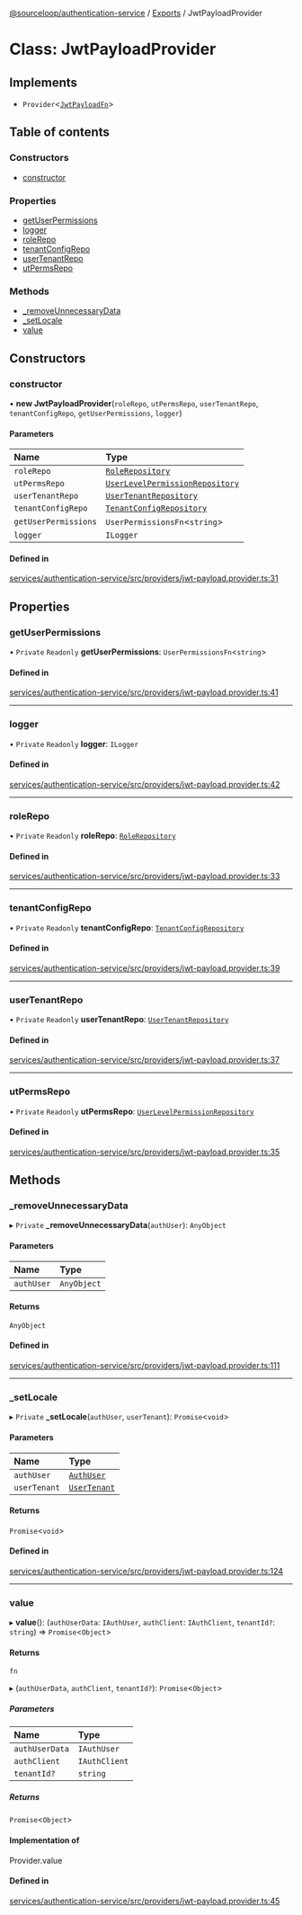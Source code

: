 [@sourceloop/authentication-service](../README.md) / [Exports](../modules.md) / JwtPayloadProvider

# Class: JwtPayloadProvider

## Implements

- `Provider`<[`JwtPayloadFn`](../modules.md#jwtpayloadfn)\>

## Table of contents

### Constructors

- [constructor](JwtPayloadProvider.md#constructor)

### Properties

- [getUserPermissions](JwtPayloadProvider.md#getuserpermissions)
- [logger](JwtPayloadProvider.md#logger)
- [roleRepo](JwtPayloadProvider.md#rolerepo)
- [tenantConfigRepo](JwtPayloadProvider.md#tenantconfigrepo)
- [userTenantRepo](JwtPayloadProvider.md#usertenantrepo)
- [utPermsRepo](JwtPayloadProvider.md#utpermsrepo)

### Methods

- [\_removeUnnecessaryData](JwtPayloadProvider.md#_removeunnecessarydata)
- [\_setLocale](JwtPayloadProvider.md#_setlocale)
- [value](JwtPayloadProvider.md#value)

## Constructors

### constructor

• **new JwtPayloadProvider**(`roleRepo`, `utPermsRepo`, `userTenantRepo`, `tenantConfigRepo`, `getUserPermissions`, `logger`)

#### Parameters

| Name | Type |
| :------ | :------ |
| `roleRepo` | [`RoleRepository`](RoleRepository.md) |
| `utPermsRepo` | [`UserLevelPermissionRepository`](UserLevelPermissionRepository.md) |
| `userTenantRepo` | [`UserTenantRepository`](UserTenantRepository.md) |
| `tenantConfigRepo` | [`TenantConfigRepository`](TenantConfigRepository.md) |
| `getUserPermissions` | `UserPermissionsFn`<`string`\> |
| `logger` | `ILogger` |

#### Defined in

[services/authentication-service/src/providers/jwt-payload.provider.ts:31](https://github.com/sourcefuse/loopback4-microservice-catalog/blob/93a7f917/services/authentication-service/src/providers/jwt-payload.provider.ts#L31)

## Properties

### getUserPermissions

• `Private` `Readonly` **getUserPermissions**: `UserPermissionsFn`<`string`\>

#### Defined in

[services/authentication-service/src/providers/jwt-payload.provider.ts:41](https://github.com/sourcefuse/loopback4-microservice-catalog/blob/93a7f917/services/authentication-service/src/providers/jwt-payload.provider.ts#L41)

___

### logger

• `Private` `Readonly` **logger**: `ILogger`

#### Defined in

[services/authentication-service/src/providers/jwt-payload.provider.ts:42](https://github.com/sourcefuse/loopback4-microservice-catalog/blob/93a7f917/services/authentication-service/src/providers/jwt-payload.provider.ts#L42)

___

### roleRepo

• `Private` `Readonly` **roleRepo**: [`RoleRepository`](RoleRepository.md)

#### Defined in

[services/authentication-service/src/providers/jwt-payload.provider.ts:33](https://github.com/sourcefuse/loopback4-microservice-catalog/blob/93a7f917/services/authentication-service/src/providers/jwt-payload.provider.ts#L33)

___

### tenantConfigRepo

• `Private` `Readonly` **tenantConfigRepo**: [`TenantConfigRepository`](TenantConfigRepository.md)

#### Defined in

[services/authentication-service/src/providers/jwt-payload.provider.ts:39](https://github.com/sourcefuse/loopback4-microservice-catalog/blob/93a7f917/services/authentication-service/src/providers/jwt-payload.provider.ts#L39)

___

### userTenantRepo

• `Private` `Readonly` **userTenantRepo**: [`UserTenantRepository`](UserTenantRepository.md)

#### Defined in

[services/authentication-service/src/providers/jwt-payload.provider.ts:37](https://github.com/sourcefuse/loopback4-microservice-catalog/blob/93a7f917/services/authentication-service/src/providers/jwt-payload.provider.ts#L37)

___

### utPermsRepo

• `Private` `Readonly` **utPermsRepo**: [`UserLevelPermissionRepository`](UserLevelPermissionRepository.md)

#### Defined in

[services/authentication-service/src/providers/jwt-payload.provider.ts:35](https://github.com/sourcefuse/loopback4-microservice-catalog/blob/93a7f917/services/authentication-service/src/providers/jwt-payload.provider.ts#L35)

## Methods

### \_removeUnnecessaryData

▸ `Private` **_removeUnnecessaryData**(`authUser`): `AnyObject`

#### Parameters

| Name | Type |
| :------ | :------ |
| `authUser` | `AnyObject` |

#### Returns

`AnyObject`

#### Defined in

[services/authentication-service/src/providers/jwt-payload.provider.ts:111](https://github.com/sourcefuse/loopback4-microservice-catalog/blob/93a7f917/services/authentication-service/src/providers/jwt-payload.provider.ts#L111)

___

### \_setLocale

▸ `Private` **_setLocale**(`authUser`, `userTenant`): `Promise`<`void`\>

#### Parameters

| Name | Type |
| :------ | :------ |
| `authUser` | [`AuthUser`](AuthUser.md) |
| `userTenant` | [`UserTenant`](UserTenant.md) |

#### Returns

`Promise`<`void`\>

#### Defined in

[services/authentication-service/src/providers/jwt-payload.provider.ts:124](https://github.com/sourcefuse/loopback4-microservice-catalog/blob/93a7f917/services/authentication-service/src/providers/jwt-payload.provider.ts#L124)

___

### value

▸ **value**(): (`authUserData`: `IAuthUser`, `authClient`: `IAuthClient`, `tenantId?`: `string`) => `Promise`<`Object`\>

#### Returns

`fn`

▸ (`authUserData`, `authClient`, `tenantId?`): `Promise`<`Object`\>

##### Parameters

| Name | Type |
| :------ | :------ |
| `authUserData` | `IAuthUser` |
| `authClient` | `IAuthClient` |
| `tenantId?` | `string` |

##### Returns

`Promise`<`Object`\>

#### Implementation of

Provider.value

#### Defined in

[services/authentication-service/src/providers/jwt-payload.provider.ts:45](https://github.com/sourcefuse/loopback4-microservice-catalog/blob/93a7f917/services/authentication-service/src/providers/jwt-payload.provider.ts#L45)
